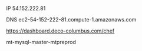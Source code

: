 IP	54.152.222.81
	
DNS	ec2-54-152-222-81.compute-1.amazonaws.com
	
https://dashboard.deco-columbus.com/chef 

mt-mysql-master-mtpreprod 
	

	
